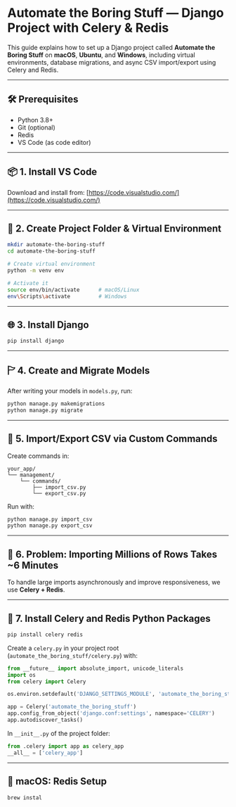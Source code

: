 # Automate the Boring Stuff — Django Project with Celery & Redis

This guide explains how to set up a Django project called **Automate the Boring Stuff** on **macOS**, **Ubuntu**, and **Windows**, including virtual environments, database migrations, and async CSV import/export using Celery and Redis.

---

## 🛠️ Prerequisites

- Python 3.8+
- Git (optional)
- Redis
- VS Code (as code editor)

---

## 📦 1. Install VS Code

Download and install from: [https://code.visualstudio.com/](https://code.visualstudio.com/)

---

## 📁 2. Create Project Folder & Virtual Environment

```bash
mkdir automate-the-boring-stuff
cd automate-the-boring-stuff

# Create virtual environment
python -m venv env

# Activate it
source env/bin/activate      # macOS/Linux
env\Scripts\activate         # Windows
```

---

## 🌐 3. Install Django

```bash
pip install django
```

---

## 🏱 4. Create and Migrate Models

After writing your models in `models.py`, run:

```bash
python manage.py makemigrations
python manage.py migrate
```

---

## 📁 5. Import/Export CSV via Custom Commands

Create commands in:

```
your_app/
└── management/
    └── commands/
        ├── import_csv.py
        └── export_csv.py
```

Run with:

```bash
python manage.py import_csv
python manage.py export_csv
```

---

## 🐌 6. Problem: Importing Millions of Rows Takes ~6 Minutes

To handle large imports asynchronously and improve responsiveness, we use **Celery + Redis**.

---

## 🚀 7. Install Celery and Redis Python Packages

```bash
pip install celery redis
```

Create a `celery.py` in your project root (`automate_the_boring_stuff/celery.py`) with:

```python
from __future__ import absolute_import, unicode_literals
import os
from celery import Celery

os.environ.setdefault('DJANGO_SETTINGS_MODULE', 'automate_the_boring_stuff.settings')

app = Celery('automate_the_boring_stuff')
app.config_from_object('django.conf:settings', namespace='CELERY')
app.autodiscover_tasks()
```

In `__init__.py` of the project folder:

```python
from .celery import app as celery_app
__all__ = ['celery_app']
```

---

## 🍎 macOS: Redis Setup

```bash
brew instal
